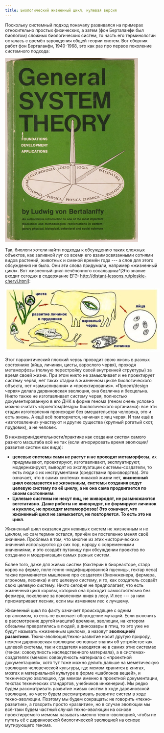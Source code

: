 ```yaml
---
title: Биологический жизненный цикл, нулевая версия
---
```


Поскольку системный подход поначалу развивался на примерах относительно
простых физических, а затем (фон Берталанфи был биологом) сложных
биологических систем, то часть его терминологии осталась с времён
зарождения общей теории систем. Вот сборник работ фон Берталанфи,
1940-1968, это как раз про первое поколение системного подхода:


![](01-biological-life-cycle-zero-version-19.png)


Так, биологи хотели найти подходы к обсуждению таких сложных объектов,
как заливной луг со всеми его взаимосвязанными сотнями видов растений,
животных и сменой времён года --- а слов для этого обсуждения не было.
Они эти слова придумали, например «жизненный цикл». Вот жизненный цикл
печёночного сосальщика^[Это знание входит сегодня в
содержание ЕГЭ:
<http://distant-lessons.ru/ploskie-chervi.html>]:


![](01-biological-life-cycle-zero-version-20.png)


Этот паразитический плоский червь проводит свою жизнь в разных
состояниях (яйца, личинки, цисты, взрослого червя), проходя метаморфозы
(полную перестройку своей внутренней структуры) за время своей жизни.
При этом никто не замысливает и не проектирует систему червя, нет таких
стадии в жизненном цикле биологического объекта, нет «замысливания» и
«проектирования». «Проект/design червя» делала дарвиновская эволюция,
она безлична и бесцельна. Никто также не изготавливает систему червя,
полностью документированную в его ДНК в форме генома (геном очень
условно можно считать «проектом/design» биологического организма): все
эти стадии изготовления происходят без вмешательства человека, это и
есть жизнь. А ещё всё повторяется, начиная с яиц червя. И там ещё в
«изготовлении» участвуют и другие существа (крупный рогатый скот,
прудовик), а не человек.

В инженерии/деятельности/практике как создании систем самого разного
масштаба всё не так (если игнорировать время эволюции/развития систем
как вида):

-   **целевые системы сами не растут и не проходят метаморфозы**, их
    придумывают, проектируют, изготавливают, эксплуатируют,
    модернизируют, выводят из эксплуатации системы-создатели, то есть
    люди с их инструментами (средствами производства). Это означает, что
    в самих системах никакой жизни нет, **жизненный цикл оказывается не
    жизненным, системы создания ведут целевую систему по её циклу, а не
    она сама продвигается по своим состояниям**.
-   **Целевые системы не несут яиц, не** **живородят, не размножаются
    вегетативно**. **Даже роботы не** **живородят, не формируют личинок
    и куколок, не проходят метаморфозов!** **Это означает, что жизненный
    цикл не замыкается, не повторяется. То есть это не цикл**.

Жизненный цикл оказался для неживых систем не жизненным и не циклом, но
сам термин остался, причём он постепенно менял своё значение. Проблема в
том, что многие из этих «исторических» значений используются до сих пор,
наряду с современными значениями, и это создаёт путаницу при обсуждении
проектов по созданию и модернизации самых разных систем.

Более того, даже для живых систем (бактерии в биореакторе, стадо коров
на ферме, поле генно-модифицированной пшеницы, гектар леса) также
применяется мышление про создателя (биоинженера, фермера, агронома,
лесника) и его целевую систему, и то, как создатель создаёт свою целевую
систему. Никто сегодня не предполагает, что есть жизненный цикл коровы,
который она проходит самостоятельно без фермера, поколение за поколением
живя в лесу. И лес --- за ним присматривает лесник, если мы изменяем лес
к лучшему.

Жизненный цикл по факту означает происходящее с одним организмом, то
есть не включает обсуждение мутаций. Если включить в рассмотрение другой
масштаб времени, эволюции, на котором обезьяны превратились в людей, а
динозавры в птиц, то это уже не будут называть «жизненным циклом», а
назовут **эволюцией/развитием**. Техно-эволюция/техно-развитие носит
другую природу, нежели дарвиновская эволюция: основные знания об
устройстве как целевой системы, так и создателя находятся не в самих
этих системах (геном: совокупность наследственного материала), а в
системах-создателях (мемом: совокупность материала с «проектной
документацией», хотя тут тоже можно делить дальше на меметическую
эволюцию человеческой культуры, где мемом хранится в книгах, мозгах и
материальной культуре в форме «шаблонов вещей», и техническую эволюцию,
где мемом именно в проектной документации, текстах технических
стандартов, учебников инженерии). Мы редко будем рассматривать развитие
живых систем в ходе дарвиновской эволюции, но часто будем рассматривать
развитие систем в ходе техно-эволюции. Поэтому мы будем сокращать: не
говорить «техно-развитие», а говорить просто «развитие», но в случае
эволюции мы всё-таки будем частный случай техно-эволюции на основе
проектируемого мемома называть именно техно-эволюцией, чтобы не путать
её с дарвиновской биологической эволюцией на основе мутирующего генома.
